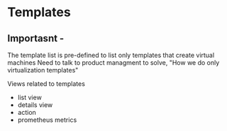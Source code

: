 # Templates

## Importasnt -
The template list is pre-defined to list only templates that create virtual machines
Need to talk to product managment to solve, "How we do only virtualization templates"

Views related to templates
- list view
- details view
- action
- prometheus metrics
